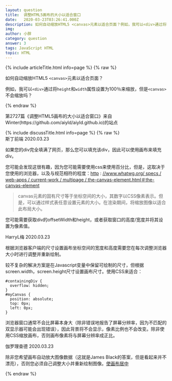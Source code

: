 ```yaml
---
layout: question
title:  调整HTML5画布的大小以适合窗口
date:   2020-03-23T03:26:41.000Z
description: 如何自动缩放HTML5 <canvas>元素以适合页面？例如，我可以<div>通过将height和width属性设置为100％来缩放，但是<canva...
img: 
author: 小胖
category: question
answer: 3
tags: JavaScript HTML
topic: HTML
---
```

<div class="article-root">
  <div class="article">
    {% include articleTitle.html info=page %}
    {% raw %}
    <div class="article-content"><p><font style="vertical-align: inherit;"><font style="vertical-align: inherit;">如何自动缩放HTML5 </font></font><code>&lt;canvas&gt;</code><font style="vertical-align: inherit;"><font style="vertical-align: inherit;">元素以适合页面？</font></font></p>

<p><font style="vertical-align: inherit;"><font style="vertical-align: inherit;">例如，我可以</font></font><code>&lt;div&gt;</code><font style="vertical-align: inherit;"><font style="vertical-align: inherit;">通过将</font></font><code>height</code><font style="vertical-align: inherit;"><font style="vertical-align: inherit;">和</font></font><code>width</code><font style="vertical-align: inherit;"><font style="vertical-align: inherit;">属性</font><font style="vertical-align: inherit;">设置</font><font style="vertical-align: inherit;">为100％</font><font style="vertical-align: inherit;">来缩放</font><font style="vertical-align: inherit;">，但是</font></font><code>&lt;canvas&gt;</code><font style="vertical-align: inherit;"><font style="vertical-align: inherit;">不会缩放吗？</font></font></p></div>
    {% endraw %}
  </div>
  <p class="winter_mark">第2727篇《调整HTML5画布的大小以适合窗口》来自Winter(https://github.com/aiyld/aiyld.github.io)的站点</p>
  <div class="discuss-wrapper">
    {% include discussTitle.html info=page %}
    {% raw %}
    <div class="discuss-item">
        <div class="discuss-parent">
          <div class="discuss-meta">
            <span class="discuss-user">斯丁前端</span>
            <span class="discuss-time">2020.03.23</span>
          </div>
          <div class="discuss-comment"><p><font style="vertical-align: inherit;"><font style="vertical-align: inherit;">如果您的div完全填满了网页，那么您可以填充该div，因此可以使用画布来填充div。</font></font></p>

<p><font style="vertical-align: inherit;"><font style="vertical-align: inherit;">您可能会发现这很有趣，因为您可能需要使用css来使用百分比，但是，这取决于您使用的浏览器，以及与规范相符的程度：</font><a href="http://www.whatwg.org/specs/web-apps/current-work/multipage/the-canvas-element.html#the-canvas-element" rel="nofollow noreferrer"><font style="vertical-align: inherit;">http</font></a><font style="vertical-align: inherit;"> :
 </font></font><a href="http://www.whatwg.org/specs/web-apps/current-work/multipage/the-canvas-element.html#the-canvas-element" rel="nofollow noreferrer"><font style="vertical-align: inherit;"><font style="vertical-align: inherit;">//www.whatwg.org/ specs / web-apps / current-work / multipage / the-canvas-element.html＃the-canvas-element</font></font></a></p>

<blockquote>
  <p><font style="vertical-align: inherit;"><font style="vertical-align: inherit;">canvas元素的固有尺寸等于坐标空间的大小，其数字以CSS像素表示。</font><font style="vertical-align: inherit;">但是，可以通过样式表任意设置元素的大小。</font><font style="vertical-align: inherit;">在渲染期间，将缩放图像以适合此布局大小。</font></font></p>
</blockquote>

<p><font style="vertical-align: inherit;"><font style="vertical-align: inherit;">您可能需要获取div的offsetWidth和height，或者获取窗口的高度/宽度并将其设置为像素值。</font></font></p></div>
        </div></div><div class="discuss-item">
        <div class="discuss-parent">
          <div class="discuss-meta">
            <span class="discuss-user">HarryL梅</span>
            <span class="discuss-time">2020.03.23</span>
          </div>
          <div class="discuss-comment"><p><font style="vertical-align: inherit;"><font style="vertical-align: inherit;">根据浏览器客户端的尺寸设置画布坐标空间的宽度和高度需要您在每次调整浏览器大小时进行调整并重新绘制。 </font></font></p>

<p><font style="vertical-align: inherit;"><font style="vertical-align: inherit;">较不复杂的解决方案是在Javascript变量中保留可绘制的尺寸，但根据screen.width，screen.height尺寸设置画布尺寸。</font><font style="vertical-align: inherit;">使用CSS来适合：</font></font></p>

<pre><code>#containingDiv { <font></font>
  overflow: hidden;<font></font>
}<font></font>
#myCanvas {<font></font>
  position: absolute; <font></font>
  top: 0px;<font></font>
  left: 0px;<font></font>
} <font></font>
</code></pre>

<p><font style="vertical-align: inherit;"><font style="vertical-align: inherit;">浏览器窗口通常不会比屏幕本身大（除非错误地报告了屏幕分辨率，因为不匹配的双显示器可能会出现错误），因此背景将不会显示，像素比例也不会改变。</font><font style="vertical-align: inherit;">除非使用CSS缩放画布，否则画布像素将与屏幕分辨率成正比。</font></font></p></div>
        </div></div><div class="discuss-item">
        <div class="discuss-parent">
          <div class="discuss-meta">
            <span class="discuss-user">伽罗理查德</span>
            <span class="discuss-time">2020.03.23</span>
          </div>
          <div class="discuss-comment"><p><font style="vertical-align: inherit;"><font style="vertical-align: inherit;">除非您希望画布自动放大图像数据（这就是James Black的答案，但是看起来并不漂亮），否则您必须自己调整大小并重新绘制图像。</font></font><a href="https://stackoverflow.com/questions/1152203/centering-a-canvas/1646370#1646370"><font style="vertical-align: inherit;"><font style="vertical-align: inherit;">使画布居中</font></font></a></p></div>
        </div></div>
    {% endraw %}
  </div>
<div>
